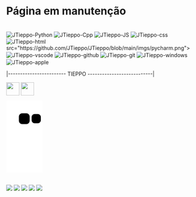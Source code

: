 <h1>Página em manutenção</h1>
<div style="display: inline_block"><br>
  <img align="center" alt="JTieppo-Python" height="35" width="35" src="https://github.com/JTieppo/JTieppo/blob/main/imgs/python.png">
  <img align="center" alt="JTieppo-Cpp" height="35" width="35" src="https://github.com/JTieppo/JTieppo/blob/main/imgs/Cpp.png">
  <img align="center" alt="JTieppo-JS" heigth="35" width="35" src="https://github.com/JTieppo/JTieppo/blob/main/imgs/java-script.png">
  <img align="center" alt="JTieppo-css" height="35" width="35" src="https://github.com/JTieppo/JTieppo/blob/main/imgs/css.png">
  <img align="center" alt="JTieppo-html" height="35" width="35" src="https://github.com/JTieppo/JTieppo/blob/main/imgs/html.png">
 src="https://github.com/JTieppo/JTieppo/blob/main/imgs/pycharm.png">
  <img align="center" alt="JTieppo-vscode" height="35" width="35" src="https://github.com/JTieppo/JTieppo/blob/main/imgs/vscode.png">
  <img align="center" alt="JTieppo-github" height="35" width="35" src="https://github.com/JTieppo/JTieppo/blob/main/imgs/github.png"> 
  <img align="center" alt="JTieppo-git" height="35" width="35" src="https://github.com/JTieppo/JTieppo/blob/main/imgs/git.png"> 
  <img align="center" alt="JTieppo-windows" height="35" width="35" src="https://github.com/JTieppo/JTieppo/blob/main/imgs/windows.png"> 
  <img align="center" alt="JTieppo-apple" height="35" width="35" src="https://github.com/JTieppo/JTieppo/blob/main/imgs/apple-logo.png"> 
  <p>
  </p>


   |------------------------       TIEPPO       ---------------------------|  

  <a href="https://instagram.com/e.tieppo" target="_blank"><img align="center" height="35" width="35" src="https://github.com/JTieppo/JTieppo/blob/main/imgs/instagram.png" target="_blank"></a>
  <a href="https://www.linkedin.com/in/emerson-tieppo-jr-13808725b/" target="_blank"><img align="center" height="35" width="35" src="https://github.com/JTieppo/JTieppo/blob/main/imgs/linkedin.png" target="_blank"></a>

   <!-- <p> Referência icones:
    - Iconduck
    - Flaticon
    </p>-->
 
  ![Snake animation](https://github.com/JTieppo/JTieppo/blob/output/github-contribution-grid-snake.svg)
</div>

##

 <div>
  <a href="https://github.com/JTieppo">

   
[![](https://raw.githubusercontent.com/JTieppo/JTieppo/main/profile-summary-card-output/chartreuse_dark/0-profile-details.svg)](https://github.com/vn7n24fzkq/github-profile-summary-cards)
[![](https://raw.githubusercontent.com/JTieppo/JTieppo/main/profile-summary-card-output/chartreuse_dark/1-repos-per-language.svg)](https://github.com/vn7n24fzkq/github-profile-summary-cards) [![](https://raw.githubusercontent.com/JTieppo/JTieppo/main/profile-summary-card-output/chartreuse_dark/2-most-commit-language.svg)](https://github.com/vn7n24fzkq/github-profile-summary-cards)
[![](https://raw.githubusercontent.com/JTieppo/JTieppo/main/profile-summary-card-output/chartreuse_dark/3-stats.svg)](https://github.com/vn7n24fzkq/github-profile-summary-cards) [![](https://raw.githubusercontent.com/JTieppo/JTieppo/main/profile-summary-card-output/chartreuse_dark/4-productive-time.svg)](https://github.com/vn7n24fzkq/github-profile-summary-cards)

 </div>
 
